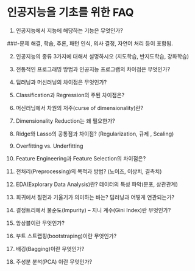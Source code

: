 # 인공지능을 기초를 위한 FAQ

1. 인공지능에서 지능에 해당하는 기능은 무엇인가?

###-문제 해결, 학습, 추론, 패턴 인식, 의사 결정, 자연어 처리 등이 포함됨.

2. 인공지능의 종류 3가지에 대해서 설명하시오 (지도학습, 반지도학습, 강화학습)

3. 전통적인 프로그래밍 방법과 인공지능 프로그램의 차이점은 무엇인가?

4. 딥러닝과 머신러닝의 차이점은 무엇인가?

5. Classification과 Regression의 주된 차이점은?

6. 머신러닝에서 차원의 저주(curse of dimensionality)란?

7. Dimensionality Reduction는 왜 필요한가?

8. Ridge와 Lasso의 공통점과 차이점? (Regularization, 규제 , Scaling)

9. Overfitting vs. Underfitting

10. Feature Engineering과 Feature Selection의 차이점은?

11. 전처리(Preprocessing)의 목적과 방법? (노이즈, 이상치, 결측치)

12. EDA(Explorary Data Analysis)란? 데이터의 특성 파악(분포, 상관관계)

13. 회귀에서 절편과 기울기가 의미하는 바는? 딥러닝과 어떻게 연관되는가?

14. 결정트리에서 불순도(Impurity) – 지니 계수(Gini Index)란 무엇인가?

15. 앙상블이란 무엇인가?

16. 부트 스트랩핑(bootstraping)이란 무엇인가?

17. 배깅(Bagging)이란 무엇인가?

18. 주성분 분석(PCA) 이란 무엇인가?
